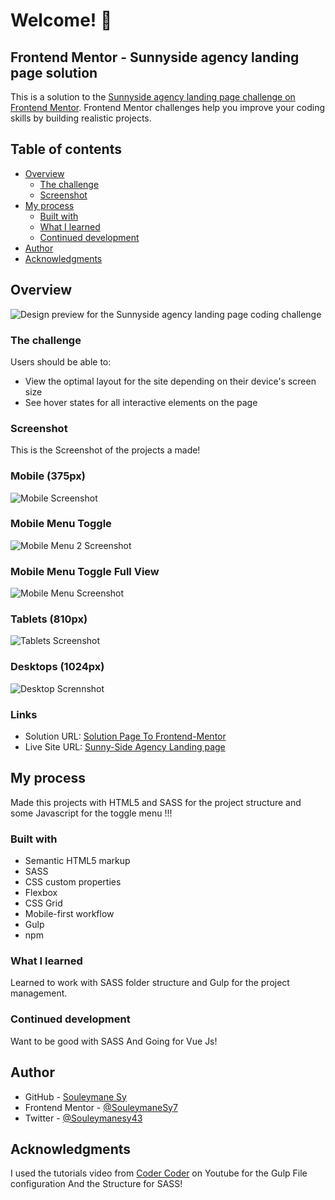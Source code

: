 # Welcome! 👋

## Frontend Mentor - Sunnyside agency landing page solution

This is a solution to the [Sunnyside agency landing page challenge on Frontend Mentor](https://www.frontendmentor.io/challenges/sunnyside-agency-landing-page-7yVs3B6ef). Frontend Mentor challenges help you improve your coding skills by building realistic projects.

## Table of contents

- [Overview](#overview)
  - [The challenge](#the-challenge)
  - [Screenshot](#screenshot)
- [My process](#my-process)
  - [Built with](#built-with)
  - [What I learned](#what-i-learned)
  - [Continued development](#continued-development)
- [Author](#author)
- [Acknowledgments](#acknowledgments)

## Overview

![Design preview for the Sunnyside agency landing page coding challenge](./design/desktop-preview.jpg)

### The challenge

Users should be able to:

- View the optimal layout for the site depending on their device's screen size
- See hover states for all interactive elements on the page

### Screenshot

This is the Screenshot of the projects a made!

### Mobile (375px)

![Mobile Screenshot](./preview/Mobile.png)

### Mobile Menu Toggle

![Mobile Menu 2 Screenshot](./preview/Mobile-menu%202.png)

### Mobile Menu Toggle Full View

![Mobile Menu Screenshot](./preview/Mobile-menu%201.png)

### Tablets (810px)

![Tablets Screenshot](./preview/Tablets.png)

### Desktops (1024px)

![Desktop Scrennshot](./preview/Desktop.png)

### Links

- Solution URL: [Solution Page To Frontend-Mentor](https://www.frontendmentor.io/solutions/sunnyside-agency-landing-page-UU8Rb_XvDn)
- Live Site URL: [Sunny-Side Agency Landing page ](https://sunny-side-agency-landing-page-main.vercel.app/)

## My process

Made this projects with HTML5 and SASS for the project structure and some Javascript for the toggle menu !!!

### Built with

- Semantic HTML5 markup
- SASS
- CSS custom properties
- Flexbox
- CSS Grid
- Mobile-first workflow
- Gulp
- npm

### What I learned

Learned to work with SASS folder structure and Gulp for the project management.

### Continued development

Want to be good with SASS And Going for Vue Js!

## Author

- GitHub - [Souleymane Sy](https://github.com/SouleymaneSy7)
- Frontend Mentor - [@SouleymaneSy7](https://www.frontendmentor.io/profile/SouleymaneSy7)
- Twitter - [@Souleymanesy43](https://twitter.com/Souleymanesy43)

## Acknowledgments

I used the tutorials video from [Coder Coder](https://www.youtube.com/@TheCoderCoder/)  on Youtube for the Gulp File configuration And the Structure for SASS!
